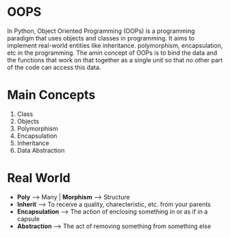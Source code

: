 # OOPS
In Python, Object Oriented Programming (OOPs) is a programming paradigm that uses objects and classes in programming.
It aims to implement real-world entities like inheritance. polymorphism, encapsulation, etc in the programming.
The amin concept of OOPs is to bind the data and the functions that work on that together as a single unit so that no other part of the code can access this data.

# Main Concepts
1. Class
2. Objects
3. Polymorphism
4. Encapsulation
5. Inheritance
6. Data Abstraction

# Real World
* **Poly** --> Many | **Morphism** --> Structure
* **Inherit** --> To receive a quality, charecteristic, etc. from your parents
* **Encapsulation** --> The action of enclosing something in or as if in a capsule
* **Abstraction** --> The act of removing something from something else
